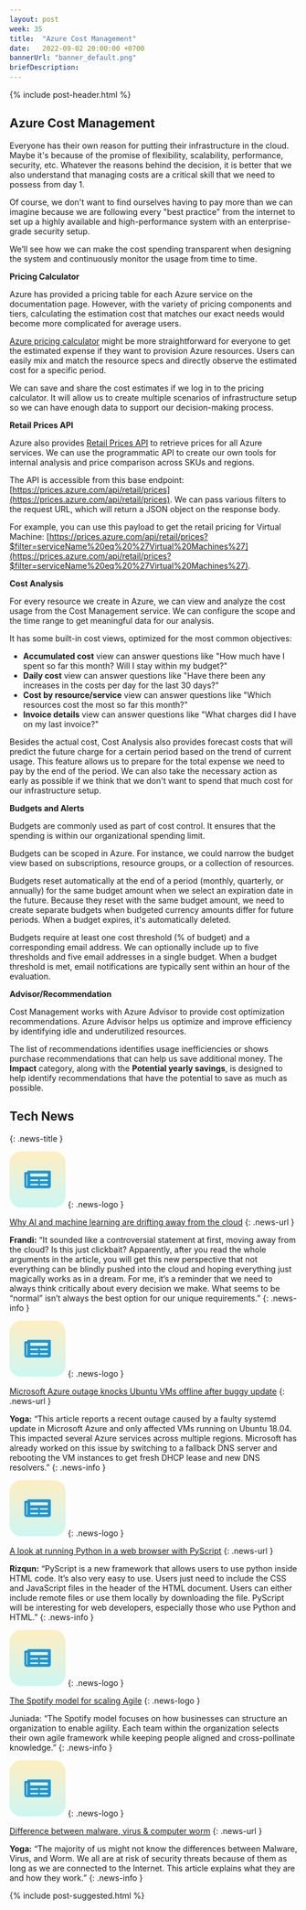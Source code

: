 ```yaml
---
layout: post
week: 35
title:  "Azure Cost Management"
date:   2022-09-02 20:00:00 +0700
bannerUrl: "banner_default.png"
briefDescription: 
---
```


{% include post-header.html %}

## Azure Cost Management

Everyone has their own reason for putting their infrastructure in the cloud. Maybe it's because of the promise of flexibility, scalability, performance, security, etc. Whatever the reasons behind the decision, it is better that we also understand that managing costs are a critical skill that we need to possess from day 1.

Of course, we don't want to find ourselves having to pay more than we can imagine because we are following every "best practice" from the internet to set up a highly available and high-performance system with an enterprise-grade security setup.

We’ll see how we can make the cost spending transparent when designing the system and continuously monitor the usage from time to time.

__Pricing Calculator__

Azure has provided a pricing table for each Azure service on the documentation page. However, with the variety of pricing components and tiers, calculating the estimation cost that matches our exact needs would become more complicated for average users.

[Azure pricing calculator](https://azure.microsoft.com/en-us/pricing/calculator/) might be more straightforward for everyone to get the estimated expense if they want to provision Azure resources. Users can easily mix and match the resource specs and directly observe the estimated cost for a specific period.

We can save and share the cost estimates if we log in to the pricing calculator. It will allow us to create multiple scenarios of infrastructure setup so we can have enough data to support our decision-making process.

__Retail Prices API__

Azure also provides [Retail Prices API](https://docs.microsoft.com/en-us/rest/api/cost-management/retail-prices/azure-retail-prices) to retrieve prices for all Azure services. We can use the programmatic API to create our own tools for internal analysis and price comparison across SKUs and regions.

The API is accessible from this base endpoint: [https://prices.azure.com/api/retail/prices](https://prices.azure.com/api/retail/prices). We can pass various filters to the request URL, which will return a JSON object on the response body.

For example, you can use this payload to get the retail pricing for Virtual Machine: [https://prices.azure.com/api/retail/prices?$filter=serviceName%20eq%20%27Virtual%20Machines%27](https://prices.azure.com/api/retail/prices?$filter=serviceName%20eq%20%27Virtual%20Machines%27).

__Cost Analysis__

For every resource we create in Azure, we can view and analyze the cost usage from the Cost Management service. We can configure the scope and the time range to get meaningful data for our analysis.

It has some built-in cost views, optimized for the most common objectives:

- **Accumulated cost** view can answer questions like "How much have I spent so far this month? Will I stay within my budget?"
- **Daily cost** view can answer questions like "Have there been any increases in the costs per day for the last 30 days?"
- **Cost by resource/service** view can answer questions like "Which resources cost the most so far this month?"
- **Invoice details** view can answer questions like "What charges did I have on my last invoice?"

Besides the actual cost, Cost Analysis also provides forecast costs that will predict the future charge for a certain period based on the trend of current usage. This feature allows us to prepare for the total expense we need to pay by the end of the period. We can also take the necessary action as early as possible if we think that we don't want to spend that much cost for our infrastructure setup.

__Budgets and Alerts__

Budgets are commonly used as part of cost control. It ensures that the spending is within our organizational spending limit.

Budgets can be scoped in Azure. For instance, we could narrow the budget view based on subscriptions, resource groups, or a collection of resources.

Budgets reset automatically at the end of a period (monthly, quarterly, or annually) for the same budget amount when we select an expiration date in the future. Because they reset with the same budget amount, we need to create separate budgets when budgeted currency amounts differ for future periods. When a budget expires, it's automatically deleted.

Budgets require at least one cost threshold (% of budget) and a corresponding email address. We can optionally include up to five thresholds and five email addresses in a single budget. When a budget threshold is met, email notifications are typically sent within an hour of the evaluation.

__Advisor/Recommendation__

Cost Management works with Azure Advisor to provide cost optimization recommendations. Azure Advisor helps us optimize and improve efficiency by identifying idle and underutilized resources.

The list of recommendations identifies usage inefficiencies or shows purchase recommendations that can help us save additional money. The **Impact** category, along with the **Potential yearly savings**, is designed to help identify recommendations that have the potential to save as much as possible.

## Tech News
{: .news-title }

![memo](/assets/images/tech-news.svg)
{: .news-logo }

[Why AI and machine learning are drifting away from the cloud](https://www.protocol.com/enterprise/ai-machine-learning-cloud-data)
{: .news-url }

__Frandi:__ “It sounded like a controversial statement at first, moving away from the cloud? Is this just clickbait? Apparently, after you read the whole arguments in the article, you will get this new perspective that not everything can be blindly pushed into the cloud and hoping everything just magically works as in a dream. For me, it’s a reminder that we need to always think critically about every decision we make. What seems to be “normal” isn’t always the best option for our unique requirements.”
{: .news-info }

![memo](/assets/images/tech-news.svg)
{: .news-logo }

[Microsoft Azure outage knocks Ubuntu VMs offline after buggy update](https://www.bleepingcomputer.com/news/microsoft/microsoft-azure-outage-knocks-ubuntu-vms-offline-after-buggy-update/)
{: .news-url }

__Yoga:__ “This article reports a recent outage caused by a faulty systemd update in Microsoft Azure and only affected VMs running on Ubuntu 18.04. This impacted several Azure services across multiple regions. Microsoft has already worked on this issue by switching to a fallback DNS server and rebooting the VM instances to get fresh DHCP lease and new DNS resolvers.”
{: .news-info }

![memo](/assets/images/tech-news.svg)
{: .news-logo }

[A look at running Python in a web browser with PyScript](https://www.hashbangcode.com/article/look-running-python-web-browser-pyscript)
{: .news-url }

__Rizqun:__ “PyScript is a new framework that allows users to use python inside HTML code. It’s also very easy to use. Users just need to include the CSS and JavaScript files in the header of the HTML document. Users can either include remote files or use them locally by downloading the file. PyScript will be interesting for web developers, especially those who use Python and HTML.”
{: .news-info }

![memo](/assets/images/tech-news.svg)
{: .news-logo }

[The Spotify model for scaling Agile](https://www.atlassian.com/agile/agile-at-scale/spotify)
{: .news-logo }

Juniada: “The Spotify model focuses on how businesses can structure an organization to enable agility. Each team within the organization selects their own agile framework while keeping people aligned and cross-pollinate knowledge.”
{: .news-info }

![memo](/assets/images/tech-news.svg)
{: .news-logo }

[Difference between malware, virus & computer worm](https://dev.to/techbmc/difference-between-malware-virus-computer-worm-587m)
{: .news-url }

__Yoga:__ “The majority of us might not know the differences between Malware, Virus, and Worm. We all are at risk of security threats because of them as long as we are connected to the Internet. This article explains what they are and how they work.”
{: .news-info }

{% include post-suggested.html %}